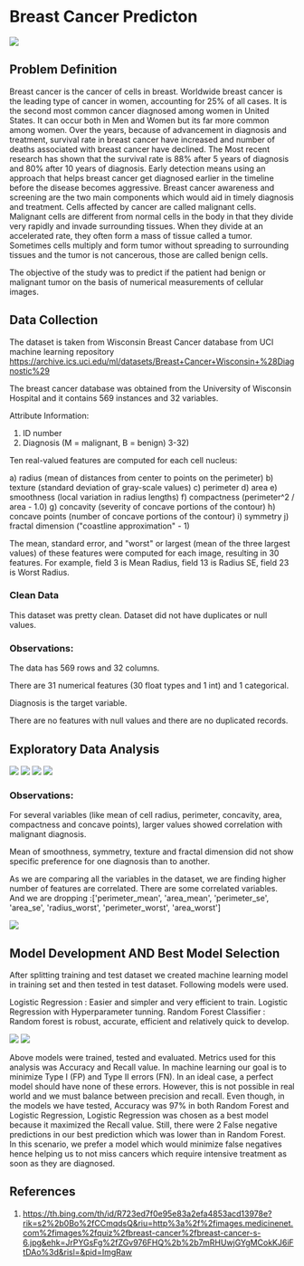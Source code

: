 # Breast Cancer Predicton

 <img src = "Images/1.jfif" >

## Problem Definition
Breast cancer is the cancer of cells in breast. Worldwide breast cancer is the leading type of cancer in women, accounting for 25% of all cases.  It is the second most common cancer diagnosed among women in United States. It can occur both in Men and Women but its far more common among women. Over the years, because of advancement in diagnosis and treatment, survival rate in breast cancer have increased and number of deaths associated with breast cancer have declined. The Most recent research has shown that the survival rate is 88% after 5 years of diagnosis and 80% after 10 years of diagnosis. Early detection means using an approach that helps breast cancer get diagnosed earlier in the timeline before the disease becomes aggressive. Breast cancer awareness and screening are the two main components which would aid in timely diagnosis and treatment. 
Cells affected by cancer are called malignant cells. Malignant cells are different from normal cells in the body in that they divide very rapidly and invade surrounding tissues. When they divide at an accelerated rate, they often form a mass of tissue called a tumor. Sometimes cells multiply and form tumor without spreading to surrounding tissues and the tumor is not cancerous, those are called benign cells.

The objective of the study was to predict if the patient had benign or malignant tumor on the basis of numerical measurements of cellular images.  

## Data Collection

The dataset is taken from Wisconsin Breast Cancer database from UCI machine learning repository https://archive.ics.uci.edu/ml/datasets/Breast+Cancer+Wisconsin+%28Diagnostic%29

The breast cancer database was obtained from the University of Wisconsin Hospital and it contains 569 instances and 32 variables.  

Attribute Information:

1) ID number
2) Diagnosis (M = malignant, B = benign)
3-32)

Ten real-valued features are computed for each cell nucleus:

a) radius (mean of distances from center to points on the perimeter)
b) texture (standard deviation of gray-scale values)
c) perimeter
d) area
e) smoothness (local variation in radius lengths)
f) compactness (perimeter^2 / area - 1.0)
g) concavity (severity of concave portions of the contour)
h) concave points (number of concave portions of the contour)
i) symmetry
j) fractal dimension ("coastline approximation" - 1)

The mean, standard error, and "worst" or largest (mean of the three
largest values) of these features were computed for each image,
resulting in 30 features.  For example, field 3 is Mean Radius, field
13 is Radius SE, field 23 is Worst Radius.

### Clean Data
 This dataset was pretty clean. Dataset did not have duplicates or null values.
### Observations:
The data has 569 rows and 32 columns.

There are 31 numerical features (30 float types and 1 int) and 1 categorical.

Diagnosis is the target variable.

There are no features with null values and there are no duplicated records.

## Exploratory Data Analysis

<img src = "Images/2.PNG" >

<img src = "Images/3.PNG" >

<img src = "Images/4.PNG" >

<img src = "Images/5.PNG" >



### Observations:
For several variables (like mean of cell radius, perimeter, concavity, area, compactness and concave points), larger values showed correlation with malignant diagnosis.

Mean of smoothness, symmetry, texture and fractal dimension did not show specific preference for one diagnosis than to another.

As we are comparing all the variables in the dataset, we are finding higher number of features are correlated. There are some correlated variables. And we are dropping :['perimeter_mean', 'area_mean', 'perimeter_se', 'area_se', 'radius_worst', 'perimeter_worst', 'area_worst']

<img src = "Images/6.PNG" >

## Model Development AND Best Model Selection

After splitting training and test dataset we created machine learning model in training set and then tested in test dataset. Following models were used.

Logistic Regression : Easier and simpler and very efficient to train.
Logistic Regression with Hyperparameter tunning.
Random Forest Classifier : Random forest is robust, accurate, efficient and relatively quick to develop.

<img src = "Images/7.PNG" >

<img src = "Images/8.PNG" >

Above  models were trained, tested and evaluated. Metrics used for this analysis was Accuracy and Recall value. In machine learning our goal is to minimize Type I (FP) and Type II errors (FN). In an ideal case, a perfect model should have none of these errors. However, this is not possible in real world and we must balance between precision and recall. Even though, in the models we have tested, Accuracy was 97% in both Random Forest and Logistic Regression, Logistic Regression was chosen as a best model because it maximized the Recall value. Still, there were 2 False negative predictions in our best prediction which was lower than in Random Forest. In this scenario, we prefer a model which would minimize false negatives hence helping us to not miss cancers which require intensive treatment as soon as they are diagnosed. 



## References
1. https://th.bing.com/th/id/R723ed7f0e95e83a2efa4853acd13978e?rik=s2%2b0Bo%2fCCmqdsQ&riu=http%3a%2f%2fimages.medicinenet.com%2fimages%2fquiz%2fbreast-cancer%2fbreast-cancer-s-6.jpg&ehk=JrPYGsFg%2fZGv976FHQ%2b%2b7mRHUwjGYgMCokKJ6iFtDAo%3d&risl=&pid=ImgRaw
